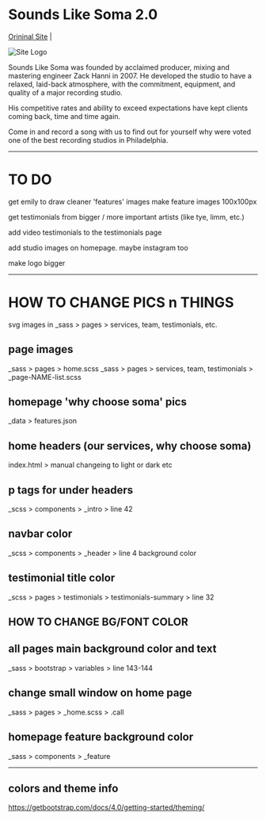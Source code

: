 # Sounds Like Soma 2.0


[Orininal Site](https://soundslikesoma.com/) | 

![Site Logo](https://github.com/zackhanni/zackhanni.github.io/blob/master/img/intro-header.jpg)

Sounds Like Soma was founded by acclaimed producer, mixing and mastering engineer Zack Hanni in 2007. He developed the studio to have a relaxed, laid-back atmosphere, with the commitment, equipment, and quality of a major recording studio. 

His competitive rates and ability to exceed expectations have kept clients coming back, time and time again. 

Come in and record a song with us to find out for yourself why were voted one of the best recording studios in Philadelphia.


- - -

# TO DO

get emily to draw cleaner 'features' images
make feature images 100x100px

get testimonials from bigger / more important artists (like tye, limm, etc.)

add video testimonials to the testimonials page

add studio images on homepage. maybe instagram too

make logo bigger



- - -

# HOW TO CHANGE PICS n THINGS

svg images in _sass > pages > services, team, testimonials, etc.

## page images
_sass > pages > home.scss
_sass > pages > services, team, testimonials > _page-NAME-list.scss

## homepage 'why choose soma' pics
_data > features.json

## home headers (our services, why choose soma)
index.html > manual changeing to light or dark etc

## p tags for under headers
_scss > components > _intro > line 42

## navbar color
_scss > components > _header > line 4 background color

## testimonial title color
_scss > pages > testimonials > testimonials-summary > line 32

## HOW TO CHANGE BG/FONT COLOR

## all pages main background color and text
_sass > bootstrap > variables > line 143-144

## change small window on home page
_sass > pages > _home.scss > .call 

## homepage feature background color
_sass >  components > _feature 

- - -

## colors and theme info
https://getbootstrap.com/docs/4.0/getting-started/theming/





